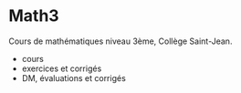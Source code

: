 # Math3

Cours de mathématiques niveau 3ème, Collège Saint-Jean.

- cours
- exercices et corrigés
- DM, évaluations et corrigés
